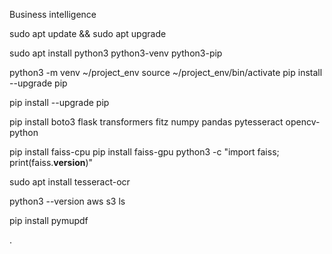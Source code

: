 Business intelligence

sudo apt update && sudo apt upgrade

sudo apt install python3 python3-venv python3-pip

python3 -m venv ~/project_env
source ~/project_env/bin/activate
pip install --upgrade pip

pip install --upgrade pip

pip install boto3 flask transformers fitz numpy pandas pytesseract opencv-python

pip install faiss-cpu
pip install faiss-gpu
python3 -c "import faiss; print(faiss.__version__)"

sudo apt install tesseract-ocr

python3 --version
aws s3 ls

pip install pymupdf

.
